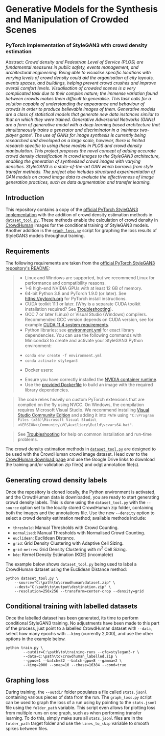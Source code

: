 # Generative Models for the Synthesis and Manipulation of Crowded Scenes
### PyTorch implementation of StyleGAN3 with crowd density estimation

Abstract: _Crowd density and Pedestrian Level of Service (PLOS) are fundamental measures in public safety, events management, and architectural engineering. Being able to visualise specific locations with varying levels of crowd density could aid the organisation of city layouts, events spaces, and buildings, helping prevent crowd crushes and improve overall comfort levels. Visualisation of crowded scenes is a very complicated task due to their complex nature; the immense variation found between crowds makes them difficult to generalise. This task calls for a solution capable of understanding the appearance and behaviour of crowds in order to produce believable images of them. Generative models are a class of statistical models that generate new data instances similar to that on which they were trained. Generative Adversarial Networks (GANs) are a form of generative model with a deep learning based architecture that simultaneously trains a generator and discriminator in a ‘minimax two-player game’. The use of GANs for image synthesis is currently being researched and developed on a large scale, however, there is limited research specific to using these models in PLOS and crowd density manipulation. This project proposes the novel concept of adding accurate crowd density classification in crowd images to the StyleGAN3 architecture, enabling the generation of synthesised crowd images with varying densities. StyleGAN3 is a state-of-the-art GAN which borrows from style transfer methods. The project also includes structured experimentation of GAN models on crowd image data to evaluate the effectiveness of image generation practices, such as data augmentation and transfer learning._

## Introduction
This repository contains a copy of the [official PyTorch StyleGAN3 implementation](https://github.com/NVlabs/stylegan3) with the addition of crowd density estimation methods in [`dataset_tool.py`](dataset_tool.py). These methods enable the calculation of crowd density in [CrowdHuman](https://www.crowdhuman.org/ "CrowdHuman") images for the conditional training of StyleGAN3 models. Another addition is the [`graph_loss.py`](graph_loss.py) script for graphing the loss results of StyleGAN3 models throughout training.

## Requirements
The following requirements are taken from the [official PyTorch StyleGAN3 repository's README](https://github.com/NVlabs/stylegan3/blob/main/README.md):

>* Linux and Windows are supported, but we recommend Linux for performance and compatibility reasons.
>* 1&ndash;8 high-end NVIDIA GPUs with at least 12 GB of memory.
>* 64-bit Python 3.8 and PyTorch 1.9.0 (or later). See https://pytorch.org for PyTorch install instructions.
>* CUDA toolkit 11.1 or later. (Why is a separate CUDA toolkit installation required? See [Troubleshooting](./docs/troubleshooting.md#why-is-cuda-toolkit-installation-necessary)).
>* GCC 7 or later (Linux) or Visual Studio (Windows) compilers. Recommended GCC version depends on CUDA version, see for example [CUDA 11.4 system requirements](https://docs.nvidia.com/cuda/archive/11.4.1/cuda-installation-guide-linux/index.html#system-requirements).
>* Python libraries: see [environment.yml](./environment.yml) for exact library dependencies.  You can use the following commands with Miniconda3 to create and activate your StyleGAN3 Python environment:
>  - `conda env create -f environment.yml`
>  - `conda activate stylegan3`
>* Docker users:
>  - Ensure you have correctly installed the [NVIDIA container runtime](https://docs.docker.com/config/containers/resource_constraints/#gpu).
>  - Use the [provided Dockerfile](./Dockerfile) to build an image with the required library dependencies.

>The code relies heavily on custom PyTorch extensions that are compiled on the fly using NVCC. On Windows, the compilation requires Microsoft Visual Studio. We recommend installing [Visual Studio Community Edition](https://visualstudio.microsoft.com/vs/) and adding it into `PATH` using `"C:\Program Files (x86)\Microsoft Visual Studio\<VERSION>\Community\VC\Auxiliary\Build\vcvars64.bat"`.

>See [Troubleshooting](./docs/troubleshooting.md) for help on common installation and run-time problems.

The crowd density estimation methods in [`dataset_tool.py`](dataset_tool.py) are designed to be used with the CrowdHuman crowd image dataset. Head over to the [CrowdHuman download page](https://www.crowdhuman.org/download.html) and use the Google Drive links to download the training and/or validation zip file(s) and odgt annotation file(s).

## Generating crowd density labels
Once the repository is cloned locally, the Python environment is activated, and the CrowdHuman data is downloaded, you are ready to start generating crowd density labels. This is done using the `dataset_tool.py` with the `--source` option set to the locally stored CrowdHuman zip folder, containing both the images and the annotations file. Use the new `--density` option to select a crowd density estimation method; available methods include:

- `threshold`: Manual Thresholds with Crowd Counting.
- `normalised`: Manual Thresholds with Normalised Crowd Counting.
- `euclidean`: Euclidean Distance.
- `grid`: Grid Density Clustering with Adaptive Cell Sizing.
- `grid-metres`: Grid Density Clustering with m<sup>2</sup> Cell Sizing.
- `kde`: Kernel Density Estimation (KDE) (incomplete)

The example below shows `dataset_tool.py` being used to label a CrowdHuman dataset using the Euclidean Distance method:

```
python dataset_tool.py \
    --source="C:\path\to\crowdhuman\dataset.zip" \
    --dest="C:\path\to\output\destination.zip" \
    --resolution=256x256 --transform=center-crop --density=grid
```

## Conditional training with labelled datasets
Once the labelled dataset has been generated, its time to perform conditional StyleGAN3 training. No adjustments have been made to this part of the process, just point to a labelled CrowdHuman dataset with `--data`, select how many epochs with `--kimg` (currently 2,000), and use the other options in the example below.

```
python train.py \
        --outdir=C:\path\to\training-runs --cfg=stylegan3-r \
        --data=C:\path\to\crowdhuman_labelled.zip \
        --gpus=1 --batch=32 --batch-gpu=8 --gamma=2 \
        --kimg=2000 --snap=10 --cbase=16384 --cond=true
```

## Graphing loss
During training, the `--outdir` folder populates a file called `stats.jsonl` containing various pieces of data from the run. The `graph_loss.py` script can be used to graph the loss of a run using by pointing to the `stats.jsonl` file using the `folder_path` variable. This script even allows for plotting loss from multiple runs on one graph, such as when performing transfer learning. To do this, simply make sure all `stats.jsonl` files are in the `folder_path` target folder and use the `lines_to_skip` variable to smooth spikes between files.
